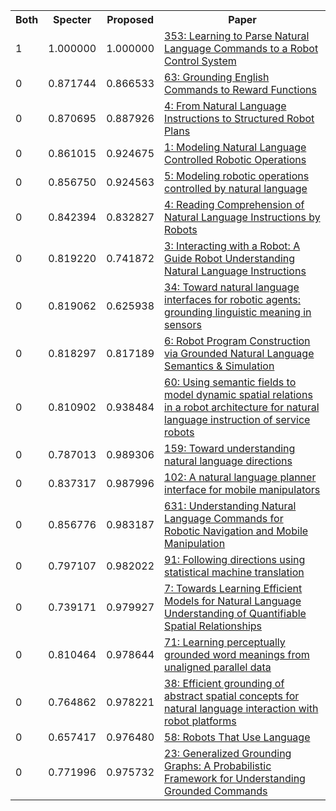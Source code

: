 <html><table><tr>
<th>Both</th>
<th>Specter</th>
<th>Proposed</th>
<th>Paper</th>
</tr>
<tr>
<td>1</td>
<td>1.000000</td>
<td>1.000000</td>
<td><a href="https://www.semanticscholar.org/paper/3954a3f80cf1b1f76430d80e924d85f2f1ba6799">353: Learning to Parse Natural Language Commands to a Robot Control System</a></td>
</tr>
<tr>
<td>0</td>
<td>0.871744</td>
<td>0.866533</td>
<td><a href="https://www.semanticscholar.org/paper/57c9375a484a55ec8b2492aef9c8807425b24291">63: Grounding English Commands to Reward Functions</a></td>
</tr>
<tr>
<td>0</td>
<td>0.870695</td>
<td>0.887926</td>
<td><a href="https://www.semanticscholar.org/paper/30592cf0f5692d443aa737243d19706377221af4">4: From Natural Language Instructions to Structured Robot Plans</a></td>
</tr>
<tr>
<td>0</td>
<td>0.861015</td>
<td>0.924675</td>
<td><a href="https://www.semanticscholar.org/paper/cab387793675736d96c2719359cce8a47f1854b2">1: Modeling Natural Language Controlled Robotic Operations</a></td>
</tr>
<tr>
<td>0</td>
<td>0.856750</td>
<td>0.924563</td>
<td><a href="https://www.semanticscholar.org/paper/313bd1f76435834d0d1e4835525cce46175cf9a3">5: Modeling robotic operations controlled by natural language</a></td>
</tr>
<tr>
<td>0</td>
<td>0.842394</td>
<td>0.832827</td>
<td><a href="https://www.semanticscholar.org/paper/9ee6b4e6a0461206431e0aa6c0139c25f3bdf745">4: Reading Comprehension of Natural Language Instructions by Robots</a></td>
</tr>
<tr>
<td>0</td>
<td>0.819220</td>
<td>0.741872</td>
<td><a href="https://www.semanticscholar.org/paper/bc78d6bdffbc3e2ce8d5640a74327a035a46c5b5">3: Interacting with a Robot: A Guide Robot Understanding Natural Language Instructions</a></td>
</tr>
<tr>
<td>0</td>
<td>0.819062</td>
<td>0.625938</td>
<td><a href="https://www.semanticscholar.org/paper/77f8fae0658f80ec71e560846830a1dba4dc831d">34: Toward natural language interfaces for robotic agents: grounding linguistic meaning in sensors</a></td>
</tr>
<tr>
<td>0</td>
<td>0.818297</td>
<td>0.817189</td>
<td><a href="https://www.semanticscholar.org/paper/55fdb7212747b1f97556f2d95d8f539a554a7b40">6: Robot Program Construction via Grounded Natural Language Semantics & Simulation</a></td>
</tr>
<tr>
<td>0</td>
<td>0.810902</td>
<td>0.938484</td>
<td><a href="https://www.semanticscholar.org/paper/afe7dbf9f7422b181dcf93b02b3188d65866964c">60: Using semantic fields to model dynamic spatial relations in a robot architecture for natural language instruction of service robots</a></td>
</tr>
<tr>
<td>0</td>
<td>0.787013</td>
<td>0.989306</td>
<td><a href="https://www.semanticscholar.org/paper/a5b1bf6584f24fe3ccc8d67e5bba369783f817f0">159: Toward understanding natural language directions</a></td>
</tr>
<tr>
<td>0</td>
<td>0.837317</td>
<td>0.987996</td>
<td><a href="https://www.semanticscholar.org/paper/3a2692cf3836445bb2543a110efcbbbac37ebec1">102: A natural language planner interface for mobile manipulators</a></td>
</tr>
<tr>
<td>0</td>
<td>0.856776</td>
<td>0.983187</td>
<td><a href="https://www.semanticscholar.org/paper/a389456fdc46e458d0a813a608b71b44b2ff8e62">631: Understanding Natural Language Commands for Robotic Navigation and Mobile Manipulation</a></td>
</tr>
<tr>
<td>0</td>
<td>0.797107</td>
<td>0.982022</td>
<td><a href="https://www.semanticscholar.org/paper/5d122bedfa6f7d2c6c8e832f4a3dfb11cd6aecb4">91: Following directions using statistical machine translation</a></td>
</tr>
<tr>
<td>0</td>
<td>0.739171</td>
<td>0.979927</td>
<td><a href="https://www.semanticscholar.org/paper/08b68d328d5ed92a3b705021f1b1f3a9fc8d31e9">7: Towards Learning Efficient Models for Natural Language Understanding of Quantifiable Spatial Relationships</a></td>
</tr>
<tr>
<td>0</td>
<td>0.810464</td>
<td>0.978644</td>
<td><a href="https://www.semanticscholar.org/paper/38131033293dffe0dc8f50820aa7105629c3d1c0">71: Learning perceptually grounded word meanings from unaligned parallel data</a></td>
</tr>
<tr>
<td>0</td>
<td>0.764862</td>
<td>0.978221</td>
<td><a href="https://www.semanticscholar.org/paper/1c49d48268bf93061e308f2a3c320176a0407567">38: Efficient grounding of abstract spatial concepts for natural language interaction with robot platforms</a></td>
</tr>
<tr>
<td>0</td>
<td>0.657417</td>
<td>0.976480</td>
<td><a href="https://www.semanticscholar.org/paper/bc23dfb70e109dbe666b979f995e2779b96e1073">58: Robots That Use Language</a></td>
</tr>
<tr>
<td>0</td>
<td>0.771996</td>
<td>0.975732</td>
<td><a href="https://www.semanticscholar.org/paper/40db3624da2f4b5615d976a8251076e08c1ef6cd">23: Generalized Grounding Graphs: A Probabilistic Framework for Understanding Grounded Commands</a></td>
</tr>
</table></html>
